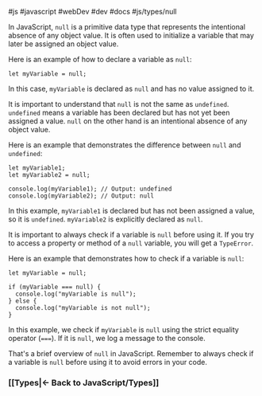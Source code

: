 #js #javascript #webDev #dev #docs #js/types/null 

In JavaScript, `null` is a primitive data type that represents the intentional absence of any object value. It is often used to initialize a variable that may later be assigned an object value.

Here is an example of how to declare a variable as `null`:

```
let myVariable = null;

```

In this case, `myVariable` is declared as `null` and has no value assigned to it.

It is important to understand that `null` is not the same as `undefined`. `undefined` means a variable has been declared but has not yet been assigned a value. `null` on the other hand is an intentional absence of any object value.

Here is an example that demonstrates the difference between `null` and `undefined`:

```
let myVariable1;
let myVariable2 = null;

console.log(myVariable1); // Output: undefined
console.log(myVariable2); // Output: null

```

In this example, `myVariable1` is declared but has not been assigned a value, so it is `undefined`. `myVariable2` is explicitly declared as `null`.

It is important to always check if a variable is `null` before using it. If you try to access a property or method of a `null` variable, you will get a `TypeError`.

Here is an example that demonstrates how to check if a variable is `null`:

```
let myVariable = null;

if (myVariable === null) {
  console.log("myVariable is null");
} else {
  console.log("myVariable is not null");
}

```

In this example, we check if `myVariable` is `null` using the strict equality operator (`===`). If it is `null`, we log a message to the console.

That's a brief overview of `null` in JavaScript. Remember to always check if a variable is `null` before using it to avoid errors in your code.



### [[Types|<- Back to JavaScript/Types]]